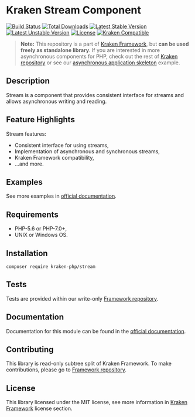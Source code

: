 # Kraken Stream Component

[![Build Status](https://travis-ci.org/kraken-php/framework.svg)](https://travis-ci.org/kraken-php/framework)
[![Total Downloads](https://poser.pugx.org/kraken-php/stream/downloads)](https://packagist.org/packages/kraken-php/stream) 
[![Latest Stable Version](https://poser.pugx.org/kraken-php/stream/v/stable)](https://packagist.org/packages/kraken-php/stream) 
[![Latest Unstable Version](https://poser.pugx.org/kraken-php/stream/v/unstable)](https://packagist.org/packages/kraken-php/stream) 
[![License](https://poser.pugx.org/kraken-php/framework/license)](https://packagist.org/packages/kraken-php/framework)
[![Kraken Compatible](https://img.shields.io/badge/kraken-compatible-6b02af.svg)](https://github.com/kraken-php/framework)

> **Note:** This repository is a part of [Kraken Framework][3], but **can be used freely as standalone library**. If you 
are interested in more asynchronous components for PHP, check out the rest of [Kraken repository][5] or see our 
[asynchronous application skeleton][4] example.

## Description

Stream is a component that provides consistent interface for streams and allows asynchronous writing and reading.

## Feature Highlights

Stream features:

* Consistent interface for using streams,
* Implementation of asynchronous and synchronous streams,
* Kraken Framework compatibility,
* ...and more.

## Examples

See more examples in [official documentation][2].

## Requirements

* PHP-5.6 or PHP-7.0+,
* UNIX or Windows OS.

## Installation

```
composer require kraken-php/stream
```

## Tests

Tests are provided within our write-only [Framework repository][3].

## Documentation

Documentation for this module can be found in the [official documentation][2].

## Contributing

This library is read-only subtree split of Kraken Framework. To make contributions, please go to [Framework repository][3].

## License

This library licensed under the MIT license, see more information in [Kraken Framework][3] license section.

[1]: http://kraken-php.com
[2]: http://kraken-php.com/docs/api-stream
[3]: https://github.com/kraken-php/framework
[4]: https://github.com/kraken-php/kraken
[5]: https://github.com/kraken-php

